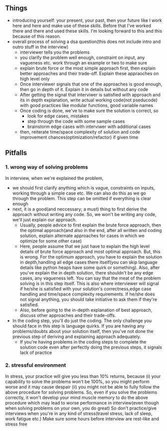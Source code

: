 ## Things
- introducing yourself: your present, your past, then your future
    like I work here and here and make use of these skills. Before that I've worked there and there and used these skills. I'm looking forward to this and this because of this reason. 
- overall process of solving a dsa question(this does not include intro and outro stuff in the interview)
    - interviewer tells you the problems
    - you clarify the problem well enough, constraint on input, any vagueness etc. work through an example or two to make sure
    - explain brute force or the most simple approach first, then explain better approaches and their trade-off. Explain these appraoches on high level only
    - Once interviewer signals that one of the approaches is good enough, then go in depth of it. Explain it in details but without any code
    - After getting the signal that interviwer is satisfied with approach and its in depth explanation, write actual working code(not pseducode) with good practices like modular functions, good variable names
    - Once coding is done, we've to make sure the solution is correct, so
        - look for edge cases, mistakes
        - step through the code with some sample cases
        - brainstorm edge cases with interviwer with additional cases
    - then, reiterate time/space complexity of solution and code improvement chances(optimization/refactor) if given time

## Pitfalls
### 1. wrong way of solving problems
In interview, when we're explained the problem, 
- we should first clarify anything which is vague, constraints on inputs, working through a simple case etc. We can also do this as we go through the problem. This step can be omitted if everything is clear enough
- next, it is a good(and neccessary; a must) thing to first derive the approach without writing any code. So, we won't be writing any code, we'll just explain our approach.
    - Usually, people advice to first explain the brute force approach, then the optimal approach(and also in the end, after all written and coding solution, explain alternate approaches for cases in which we optimize for some other case) 
    - Here, people assume that we just have to explain the high level details of brute force approach and most optimal approach. But, this is wrong. For the optimum approach, you have to explain the solution in depth,handling all edge cases there itself(you can skip language details like python heaps have some quirk or something). Also, after you've explain the in depth solution, there shouldn't be any edge cases, any vagueness left. You can say that the meat of the problem solving is in this step itself. This is also where interviewer will signal if he/she is satisfied with your solution's correctness,edge case handling and time/space complexity requirements. If he/she does not signal anything, you should take initiative to ask them if they're satisfied.
    - Also, before going to the in-depth explanation of best approach, discuss other approaches and their trade-offs.
- In the coding step, you'll do just the coding. The only challenge you should face in this step is language quirks. If you are having any problems/doubts about your solution itself, then you've not done the previous step of deriving  and explaining approach adequately.
    - If you're having problems in the coding steps to complete the solution code even after perfectly doing the previous steps, it signals lack of practice



### 2. stressful environment
In stress, your practice will give you less than 10% returns, because
(i) your capability to solve the problems won't be 100%, so you might perform worse and it may cause despair
(ii) you might not be able to fully follow the above procedure for solving problems. So, even if you solve the problems correctly, it won't develop your mind muscle memory to do the above procedure which may lead to worse performance in interview(even though when solving problems on your own, you do great)
So don't practice/give interviews when you're in any kind of stress(travel stress, lack of sleep, work fatigue etc.)
Make sure some hours before interview are rest-like and stress free